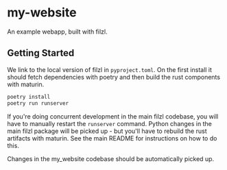 # my-website

An example webapp, built with filzl.

## Getting Started

We link to the local version of filzl in `pyproject.toml`. On the first install it should fetch dependencies with poetry and then build the rust components with maturin.

```bash
poetry install
poetry run runserver
```

If you're doing concurrent development in the main filzl codebase, you will have to manually restart the `runserver` command. Python changes in the main filzl package will be picked up - but you'll have to rebuild the rust artifacts with maturin. See the main README for instructions on how to do this.

Changes in the my_website codebase should be automatically picked up.
